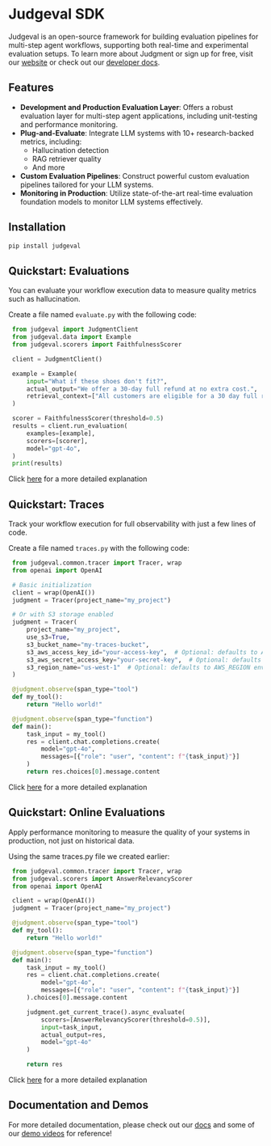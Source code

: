 # Judgeval SDK

Judgeval is an open-source framework for building evaluation pipelines for multi-step agent workflows, supporting both real-time and experimental evaluation setups. To learn more about Judgment or sign up for free, visit our [website](https://www.judgmentlabs.ai/) or check out our [developer docs](https://judgment.mintlify.app/getting_started).

## Features

- **Development and Production Evaluation Layer**: Offers a robust evaluation layer for multi-step agent applications, including unit-testing and performance monitoring.
- **Plug-and-Evaluate**: Integrate LLM systems with 10+ research-backed metrics, including:
  - Hallucination detection
  - RAG retriever quality
  - And more
- **Custom Evaluation Pipelines**: Construct powerful custom evaluation pipelines tailored for your LLM systems.
- **Monitoring in Production**: Utilize state-of-the-art real-time evaluation foundation models to monitor LLM systems effectively.

## Installation

   ```bash
   pip install judgeval
   ```

## Quickstart: Evaluations

You can evaluate your workflow execution data to measure quality metrics such as hallucination.

Create a file named `evaluate.py` with the following code:

   ```python
    from judgeval import JudgmentClient
    from judgeval.data import Example
    from judgeval.scorers import FaithfulnessScorer

    client = JudgmentClient()

    example = Example(
        input="What if these shoes don't fit?",
        actual_output="We offer a 30-day full refund at no extra cost.",
        retrieval_context=["All customers are eligible for a 30 day full refund at no extra cost."],
    )

    scorer = FaithfulnessScorer(threshold=0.5)
    results = client.run_evaluation(
        examples=[example],
        scorers=[scorer],
        model="gpt-4o",
    )
    print(results)
   ```
   Click [here](https://judgment.mintlify.app/getting_started#create-your-first-experiment) for a more detailed explanation

## Quickstart: Traces

Track your workflow execution for full observability with just a few lines of code.

Create a file named `traces.py` with the following code:

   ```python
    from judgeval.common.tracer import Tracer, wrap
    from openai import OpenAI

    # Basic initialization
    client = wrap(OpenAI())
    judgment = Tracer(project_name="my_project")

    # Or with S3 storage enabled
    judgment = Tracer(
        project_name="my_project",
        use_s3=True,
        s3_bucket_name="my-traces-bucket",
        s3_aws_access_key_id="your-access-key",  # Optional: defaults to AWS_ACCESS_KEY_ID env var
        s3_aws_secret_access_key="your-secret-key",  # Optional: defaults to AWS_SECRET_ACCESS_KEY env var
        s3_region_name="us-west-1"  # Optional: defaults to AWS_REGION env var or "us-west-1"
    )

    @judgment.observe(span_type="tool")
    def my_tool():
        return "Hello world!"

    @judgment.observe(span_type="function")
    def main():
        task_input = my_tool()
        res = client.chat.completions.create(
            model="gpt-4o",
            messages=[{"role": "user", "content": f"{task_input}"}]
        )
        return res.choices[0].message.content
   ```
   Click [here](https://judgment.mintlify.app/getting_started#create-your-first-trace) for a more detailed explanation 

## Quickstart: Online Evaluations

Apply performance monitoring to measure the quality of your systems in production, not just on historical data.

Using the same traces.py file we created earlier:

   ```python
    from judgeval.common.tracer import Tracer, wrap
    from judgeval.scorers import AnswerRelevancyScorer
    from openai import OpenAI

    client = wrap(OpenAI())
    judgment = Tracer(project_name="my_project")

    @judgment.observe(span_type="tool")
    def my_tool():
        return "Hello world!"

    @judgment.observe(span_type="function")
    def main():
        task_input = my_tool()
        res = client.chat.completions.create(
            model="gpt-4o",
            messages=[{"role": "user", "content": f"{task_input}"}]
        ).choices[0].message.content

        judgment.get_current_trace().async_evaluate(
            scorers=[AnswerRelevancyScorer(threshold=0.5)],
            input=task_input,
            actual_output=res,
            model="gpt-4o"
        )

        return res
   ```
   Click [here](https://judgment.mintlify.app/getting_started#create-your-first-online-evaluation) for a more detailed explanation 

## Documentation and Demos

For more detailed documentation, please check out our [docs](https://judgment.mintlify.app/getting_started) and some of our [demo videos](https://www.youtube.com/@AlexShan-j3o) for reference!

## 
